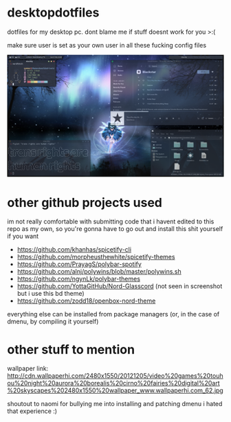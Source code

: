 # desktopdotfiles
dotfiles for my desktop pc. dont blame me if stuff doesnt work for you >:(

make sure user is set as your own user in all these fucking config files

![Screenshot.png](https://github.com/summernoway/desktopdotfiles/blob/main/Screenshot.png)

# other github projects used
im not really comfortable with submitting code that i havent edited to this repo as my own, so you're gonna have to go out and install this shit yourself if you want

- https://github.com/khanhas/spicetify-cli
- https://github.com/morpheusthewhite/spicetify-themes
- https://github.com/PrayagS/polybar-spotify
- https://github.com/alnj/polywins/blob/master/polywins.sh
- https://github.com/ngynLk/polybar-themes
- https://github.com/YottaGitHub/Nord-Glasscord (not seen in screenshot but i use this bd theme)
- https://github.com/zodd18/openbox-nord-theme

everything else can be installed from package managers (or, in the case of dmenu, by compiling it yourself)

# other stuff to mention
wallpaper link: http://cdn.wallpaperhi.com/2480x1550/20121205/video%20games%20touhou%20night%20aurora%20borealis%20cirno%20fairies%20digital%20art%20skyscapes%202480x1550%20wallpaper_www.wallpaperhi.com_62.jpg

shoutout to naomi for bullying me into installing and patching dmenu i hated that experience :)
